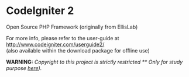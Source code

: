 # CodeIgniter 2
Open Source PHP Framework (originally from EllisLab)

For more info, please refer to the user-guide at http://www.codeigniter.com/userguide2/  
(also available within the download package for offline use)

**WARNING:** *Copyright to this project is strictly restricted ** Only for study purpose [here](http://www.codeigniter.com/userguide3/installation/upgrade_300.html)).*
